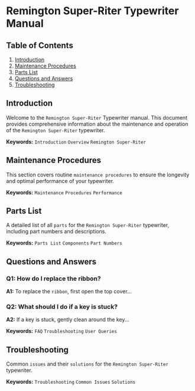 # Remington Super-Riter Typewriter Manual

## Table of Contents
1. [Introduction](#introduction)
2. [Maintenance Procedures](#maintenance-procedures)
3. [Parts List](#parts-list)
4. [Questions and Answers](#questions-and-answers)
5. [Troubleshooting](#troubleshooting)

## Introduction
Welcome to the `Remington Super-Riter` Typewriter manual. This document provides comprehensive information about the maintenance and operation of the `Remington Super-Riter` typewriter.

**Keywords:** `Introduction` `Overview` `Remington Super-Riter`

## Maintenance Procedures
This section covers routine `maintenance procedures` to ensure the longevity and optimal performance of your typewriter.

**Keywords:** `Maintenance` `Procedures` `Performance`

## Parts List
A detailed list of all `parts` for the `Remington Super-Riter` typewriter, including part numbers and descriptions.

**Keywords:** `Parts List` `Components` `Part Numbers`

## Questions and Answers
### Q1: How do I replace the ribbon?
**A1:** To replace the `ribbon`, first open the top cover...

### Q2: What should I do if a key is stuck?
**A2:** If a key is stuck, gently clean around the key...

**Keywords:** `FAQ` `Troubleshooting` `User Queries`

## Troubleshooting
Common `issues` and their `solutions` for the `Remington Super-Riter` typewriter.

**Keywords:** `Troubleshooting` `Common Issues` `Solutions`
